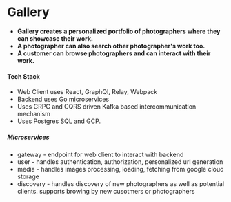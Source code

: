 # Gallery

- <b> Gallery creates a personalized portfolio of photographers where they can showcase their work.</b>
- <b> A photographer can also search other photographer's work too. </b>
- <b> A customer can browse photographers and can interact with their work. </b>

#### Tech Stack

- Web Client uses React, GraphQl, Relay, Webpack
- Backend uses Go microservices
- Uses GRPC and CQRS driven Kafka based intercommunication mechanism
- Uses Postgres SQL and GCP.

##### Microservices

- gateway - endpoint for web client to interact with backend
- user - handles authentication, authorization, personalized url generation
- media - handles images processing, loading, fetching from google cloud storage
- discovery - handles discovery of new photographers as well as potential clients. supports browing by new cusotmers or photographers
